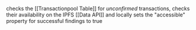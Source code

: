 checks the [[Transactionpool Table]] for *unconfirmed* transactions, checks their availability on the IPFS [[Data API]] and locally sets the "accessible" property for successful findings to true